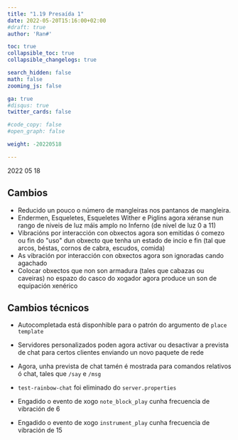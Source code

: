 ```yaml
---
title: "1.19 Presaída 1"
date: 2022-05-20T15:16:00+02:00
#draft: true
author: 'Ran#'

toc: true
collapsible_toc: true
collapsible_changelogs: true

search_hidden: false
math: false
zooming_js: false

ga: true
#disqus: true
twitter_cards: false

#code_copy: false
#open_graph: false

weight: -20220518

---
```


2022 05 18

## Cambios

- Reducido un pouco o número de mangleiras nos pantanos de mangleira.
- Endermen, Esqueletes, Esqueletes Wither e Piglins agora xéranse nun rango de niveis de luz máis amplo no Inferno (de nivel de luz 0 a 11)
- Vibracións por interacción con obxectos agora son emitidas ó comezo ou fin do "uso" dun obxecto que tenha un estado de incio e fin (tal que arcos, béstas, cornos de cabra, escudos, comida)
- As vibración por interacción con obxectos agora son ignoradas cando agachado
- Colocar obxectos que non son armadura (tales que cabazas ou caveiras) no espazo do casco do xogador agora produce un son de equipación xenérico

## Cambios técnicos

- Autocompletada está disponhible para o patrón do argumento de `place template`
- Servidores personalizados poden agora activar ou desactivar a prevista de chat para certos clientes enviando un novo paquete de rede
- Agora, unha prevista de chat tamén é mostrada para comandos relativos ó chat, tales que `/say` e `/msg`
- `test-rainbow-chat` foi eliminado do `server.properties`

- Engadido o evento de xogo `note_block_play` cunha frecuencia de vibración de 6
- Engadido o evento de xogo `instrument_play` cunha frecuencia de vibración de 15
